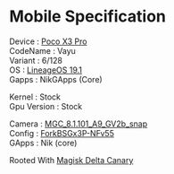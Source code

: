 # Mobile Specification

Device : [Poco X3 Pro](https://www.gsmarena.com/xiaomi_poco_x3_pro-10802.php)<br>
CodeName : Vayu<br>
Variant : 6/128<br>
OS : [LineageOS 19.1](https://download.lineageos.org/vayu)<br>
Gapps : NikGApps (Core)<br>

Kernel : Stock<br>
Gpu Version : Stock<br>

Camera : [MGC_8.1.101_A9_GV2b_snap](https://1-dontsharethislink.celsoazevedo.com/file/filesc/MGC_8.1.101_A9_GV2b_snap.apk)<br>
Config : [ForkBSGx3P-NFv55](https://github.com/BEASTover9000/Mobile-Specification/releases/tag/v55)<br>
GApps : Nik (core)<br>

Rooted With [Magisk Delta Canary](https://github.com/HuskyDG/magisk-files/blob/main/intro.md)
